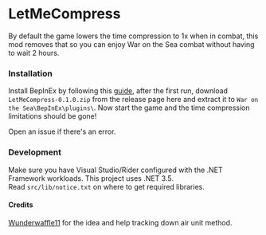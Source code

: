 # LetMeCompress
By default the game lowers the time compression to 1x when in combat, this mod removes that so you can enjoy War on the Sea combat without having to wait 2 hours. 

### Installation 

Install BepInEx by following this [guide](https://docs.bepinex.dev/master/articles/user_guide/installation/index.html), after the first run, download `LetMeCompress-0.1.0.zip` from the release page here and extract it to `War on the Sea\BepInEx\plugins\`. Now start the game and the time compression limitations should be gone!

Open an issue if there's an error.

### Development

Make sure you have Visual Studio/Rider configured with the .NET Framework workloads. This project uses .NET 3.5.     
Read `src/lib/notice.txt` on where to get required libraries. 

#### Credits

[Wunderwaffle11](https://github.com/wunderwaffle11) for the idea and help tracking down air unit method.
